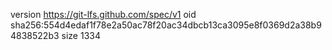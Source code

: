 version https://git-lfs.github.com/spec/v1
oid sha256:554d4edaf1f78e2a50ac78f20ac34dbcb13ca3095e8f0369d2a38b94838522b3
size 1334
